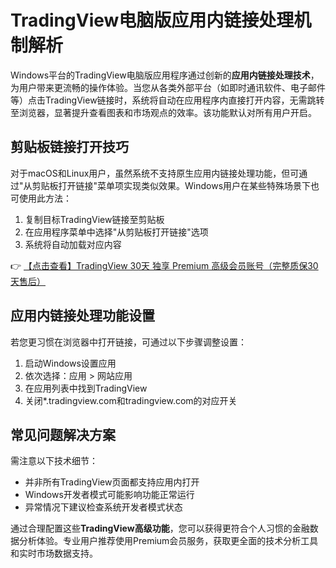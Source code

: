 # TradingView电脑版应用内链接处理机制解析

Windows平台的TradingView电脑版应用程序通过创新的**应用内链接处理技术**，为用户带来更流畅的操作体验。当您从各类外部平台（如即时通讯软件、电子邮件等）点击TradingView链接时，系统将自动在应用程序内直接打开内容，无需跳转至浏览器，显著提升查看图表和市场观点的效率。该功能默认对所有用户开启。

## 剪贴板链接打开技巧

对于macOS和Linux用户，虽然系统不支持原生应用内链接处理功能，但可通过"从剪贴板打开链接"菜单项实现类似效果。Windows用户在某些特殊场景下也可使用此方法：

1. 复制目标TradingView链接至剪贴板
2. 在应用程序菜单中选择"从剪贴板打开链接"选项
3. 系统将自动加载对应内容

👉 [【点击查看】TradingView 30天 独享 Premium 高级会员账号（完整质保30天售后）](https://bit.ly/TradingView-Pro)

## 应用内链接处理功能设置

若您更习惯在浏览器中打开链接，可通过以下步骤调整设置：

1. 启动Windows设置应用
2. 依次选择：应用 > 网站应用
3. 在应用列表中找到TradingView
4. 关闭*.tradingview.com和tradingview.com的对应开关

## 常见问题解决方案

需注意以下技术细节：

- 并非所有TradingView页面都支持应用内打开
- Windows开发者模式可能影响功能正常运行
- 异常情况下建议检查系统开发者模式状态

通过合理配置这些**TradingView高级功能**，您可以获得更符合个人习惯的金融数据分析体验。专业用户推荐使用Premium会员服务，获取更全面的技术分析工具和实时市场数据支持。